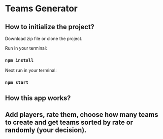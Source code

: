 # Teams Generator

## How to initialize the project?

Download zip file or clone the project.

Run in your terminal:

### `npm install`

Next run in your terminal:

### `npm start`

## How this app works?

## Add players, rate them, choose how many teams to create and get teams sorted by rate or randomly (your decision).
